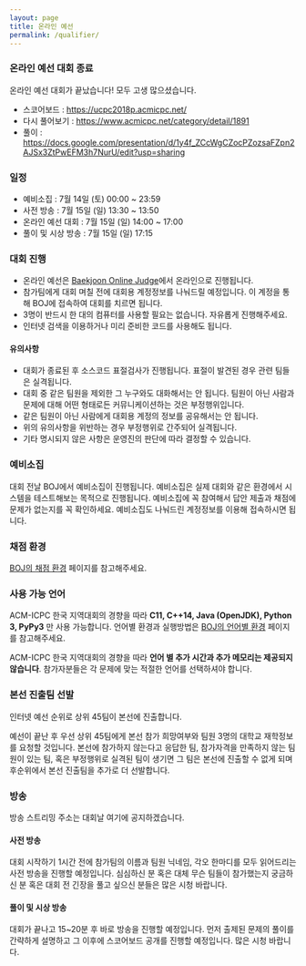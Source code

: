 ```yaml
---
layout: page
title: 온라인 예선
permalink: /qualifier/
---
```


### 온라인 예선 대회 종료
온라인 예선 대회가 끝났습니다! 모두 고생 많으셨습니다.
 * 스코어보드 : https://ucpc2018p.acmicpc.net/
 * 다시 풀어보기 : https://www.acmicpc.net/category/detail/1891
 * 풀이 : https://docs.google.com/presentation/d/1y4f_ZCcWgCZocPZozsaFZpn2AJSx3ZtPwEFM3h7NurU/edit?usp=sharing

### 일정

 * 예비소집 : 7월 14일 (토) 00:00 ~ 23:59
 * 사전 방송 : 7월 15일 (일) 13:30 ~ 13:50
 * 온라인 예선 대회 : 7월 15일 (일) 14:00 ~ 17:00
 * 풀이 및 시상 방송 : 7월 15일 (일) 17:15

### 대회 진행

 * 온라인 예선은 [Baekjoon Online Judge](https://www.acmicpc.net/)에서 온라인으로 진행됩니다.
 * 참가팀에게 대회 며칠 전에 대회용 계정정보를 나눠드릴 예정입니다. 이 계정을 통해 BOJ에 접속하여 대회를 치르면 됩니다.
 * 3명이 반드시 한 대의 컴퓨터를 사용할 필요는 없습니다. 자유롭게 진행해주세요.
 * 인터넷 검색을 이용하거나 미리 준비한 코드를 사용해도 됩니다.

#### 유의사항

 * 대회가 종료된 후 소스코드 표절검사가 진행됩니다. 표절이 발견된 경우 관련 팀들은 실격됩니다.
 * 대회 중 같은 팀원을 제외한 그 누구와도 대화해서는 안 됩니다. 팀원이 아닌 사람과 문제에 대해 어떤 형태로든 커뮤니케이션하는 것은 부정행위입니다.
 * 같은 팀원이 아닌 사람에게 대회용 계정의 정보를 공유해서는 안 됩니다.
 * 위의 유의사항을 위반하는 경우 부정행위로 간주되어 실격됩니다.
 * 기타 명시되지 않은 사항은 운영진의 판단에 따라 결정할 수 있습니다.

### 예비소집

대회 전날 BOJ에서 예비소집이 진행됩니다. 예비소집은 실제 대회와 같은 환경에서 시스템을 테스트해보는 목적으로 진행됩니다.
예비소집에 꼭 참여해서 답안 제출과 채점에 문제가 없는지를 꼭 확인하세요.
예비소집도 나눠드린 계정정보를 이용해 접속하시면 됩니다.

### 채점 환경

[BOJ의 채점 환경](https://www.acmicpc.net/help/judge) 페이지를 참고해주세요.

### 사용 가능 언어

ACM-ICPC 한국 지역대회의 경향을 따라
**C11, C++14, Java (OpenJDK), Python 3, PyPy3** 만 사용 가능합니다.
언어별 환경과 실행방법은 [BOJ의 언어별 환경](https://www.acmicpc.net/help/language) 페이지를 참고해주세요.

ACM-ICPC 한국 지역대회의 경향을 따라 **언어 별 추가 시간과 추가 메모리는 제공되지 않습니다**.
참가자분들은 각 문제에 맞는 적절한 언어를 선택하셔야 합니다.

### 본선 진출팀 선발

인터넷 예선 순위로 상위 45팀이 본선에 진출합니다.

예선이 끝난 후 우선 상위 45팀에게 본선 참가 희망여부와 팀원 3명의 대학교 재학정보를 요청할 것입니다.
본선에 참가하지 않는다고 응답한 팀, 참가자격을 만족하지 않는 팀원이 있는 팀, 혹은 부정행위로 실격된 팀이 생기면
그 팀은 본선에 진출할 수 없게 되며 후순위에서 본선 진출팀을 추가로 더 선발합니다.

### 방송

방송 스트리밍 주소는 대회날 여기에 공지하겠습니다.

#### 사전 방송

대회 시작하기 1시간 전에 참가팀의 이름과 팀원 닉네임, 각오 한마디를 모두 읽어드리는 사전 방송을 진행할 예정입니다.
심심하신 분 혹은 대체 무슨 팀들이 참가했는지 궁금하신 분 혹은 대회 전 긴장을 풀고 싶으신 분들은 많은 시청 바랍니다.

#### 풀이 및 시상 방송

대회가 끝나고 15~20분 후 바로 방송을 진행할 예정입니다.
먼저 출제된 문제의 풀이를 간략하게 설명하고 그 이후에 스코어보드 공개를 진행할 예정입니다.
많은 시청 바랍니다.
